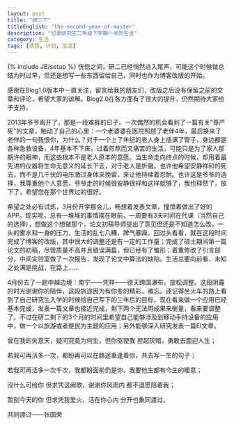 ```yaml
---
layout: post
title: "研二下"
titleEnglish: "the-second-year-of-master"
description: "记录研究生二年级下学期一半的生活"
category: 生活
tags: [感悟, 计划, 生活]
---
```

{% include JB/setup %}
恍惚之间，研二已经悄然进入尾声，可能这个时候做总结为时过早，但还是想写一些东西留给自己，同时也作为博客改版的开始。

感谢在Blog1.0版本中一直关注，留言给我的朋友们，改版之后没有保留之前的文章和评论，希望大家的谅解。Blog2.0在各方面有了很大的提升，仍然期待大家给予支持。

2013年爷爷离开了，那是一段难捱的日子。一次偶然的机会看到了一篇有关"尊严死"的文章，触动了自己的心里：一个老婆婆在医院照顾了老伴4年，最后换来了老伴的一句我恨你，为什么？对于一个上了年纪的老人身上插满了管子，身边都是各种急救设备，4年基本不下床，过着煎熬而又痛苦的生活，可能只是为了家人那期许的眼神，而这些根本不是老人原本的意愿。当生命走向终点的时候，却用着最先进的仪器将生命无意义的延长下去，对于老人是折磨，也许他希望安静祥和的死去，而不是几千伏的电压激过身体来挽留，来让他持续着忍耐。也许这是爷爷的选择，我尊重他个人意愿，爷爷走的时候很安静很祥和这样就够了，我也释然了，放下了，希望您在那个世界过的很好。

希望之处必有试炼，3月份开学那会儿，畅想着发表文章，憧憬着做出了好的APP。现实呢，总有一堆堆的事情摆在眼前，一周要有3天时间在代课（当然自己的选择），想做这个想做那个，论文初稿导师提出了意见但还是不知道怎么改，一头的雾水和一身的压力，生活的乱七八糟，脾气暴躁。回过头看看，就在这段时间完成了博客的改版，其中很大的调整还是有一定的工作量；完成了硕士期间第一篇论文的初稿，尽管质量不高并且错误满篇，但已经有了雏形；着重修改了引言部分，中间实验室做了一次报告，发现了论文中算法的缺陷。生活总要向前看，未知之处满是挑战，在路上......

4月份去了一趟中越边境：南宁——凭祥——德天跨国瀑布，放松调整。这段阴霾的时光谢谢你的陪伴，这段旅途因为有你变的精彩，难忘。还记得坐火车的路上看到了自己研究生入学的时候给自己写下的三年后的目标，现在看来做一个应用已经基本完成，发表一篇文章也接近完成，剩下两个无法用成果来衡量，看来要调整了。不过在研二剩下的3个月的时间里希望自己能够涉及到移动手持设备的应用中，做一个以旅游或者便民为主题的应用；另外能够深入研究发表一篇EI文章。

曾在我的失意天，疑问究竟为何生，但你驱使我 担起灰暗，勇敢去面迎人生；

若我可再活多一次，都盼再可以在路途重逢着你，共去写一生的句子；

若我可再活多一次千次，我都盼面前仍是你，我要他生都有今生的暖意；

没什么可给你 但求凭这阙歌，谢谢你风雨内 都不退愿陪着我；

暂别今天的你 但求凭我爱火，活在你心内 分开也象同渡过。

共同渡过——张国荣